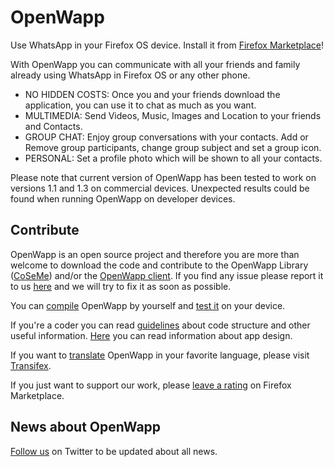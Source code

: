 # OpenWapp

Use WhatsApp in your Firefox OS device. Install it from [Firefox Marketplace](https://marketplace.firefox.com/app/openwapp)!

With OpenWapp you can communicate with all your friends and family already using WhatsApp in Firefox OS or any other phone.

- NO HIDDEN COSTS: Once you and your friends download the application, you can use it to chat as much as you want.
- MULTIMEDIA: Send Videos, Music, Images and Location to your friends and Contacts.
- GROUP CHAT: Enjoy group conversations with your contacts. Add or Remove group participants, change group subject and set a group icon.
- PERSONAL: Set a profile photo which will be shown to all your contacts.

Please note that current version of OpenWapp has been tested to work on versions 1.1 and 1.3 on commercial devices. Unexpected results could be found when running OpenWapp on developer devices.

## Contribute

OpenWapp is an open source project and therefore you are more than welcome to download the code and contribute to the OpenWapp Library ([CoSeMe](https://github.com/mozillahispano/coseme)) and/or the [OpenWapp client](https://github.com/mozillahispano/openwapp/wiki). If you find any issue please report it to us [here](https://github.com/mozillahispano/openwapp/issues) and we will try to fix it as soon as possible.

You can [compile](https://github.com/mozillahispano/openwapp/wiki/Compilation) OpenWapp by yourself and [test it](https://github.com/mozillahispano/openwapp/wiki/Testing) on your device.

If you're a coder you can read [guidelines](https://github.com/mozillahispano/openwapp/wiki/Developing) about code structure and other useful information. [Here](https://github.com/mozillahispano/openwapp/wiki/Design) you can read information about app design.

If you want to [translate](https://github.com/mozillahispano/openwapp/wiki/How-to-localize-Openwapp) OpenWapp in your favorite language, please visit [Transifex](https://www.transifex.com/projects/p/openwapp/).

If you just want to support our work, please [leave a rating](https://marketplace.firefox.com/app/openwapp/ratings/add) on Firefox Marketplace.

## News about OpenWapp
[Follow us](https://twitter.com/openwapp) on Twitter to be updated about all news.
